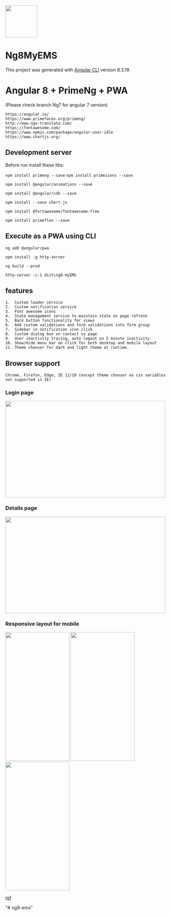 
<img src="https://raw.githubusercontent.com/nikhilz/ng8-myEMS/master/src/assets/images/logo-small.jpg" width="100" height="100">


# Ng8MyEMS

This project was generated with [Angular CLI](https://github.com/angular/angular-cli) version 8.3.19.


# Angular 8 + PrimeNg + PWA
(Please check branch Ng7 for angular 7 version)
````
https://angular.io/
https://www.primefaces.org/primeng/
http://www.ngx-translate.com/
https://fontawesome.com/
https://www.npmjs.com/package/angular-user-idle
https://www.chartjs.org/
````


## Development server

Before run install these libs:

`npm install primeng --save`
`npm install primeicons --save`

`npm install @angular/animations --save`

`npm install @angular/cdk --save`

`npm install --save chart.js`

`npm install @fortawesome/fontawesome-free`

`npm install primeflex --save`

## Execute as a PWA using CLI
`ng add @angular/pwa`

`npm install -g http-server`

`ng build --prod`

`http-server -c-1 dist\ng8-myEMS`

## features
````
1.  Custom loader service
2.  Custom notification service
3.  Font awesome icons
4.  State management service to maintain state on page refresh
5.  Back button functionality for views
6.  Add custom validations and form validations into form group
7.  Sidebar in notification icon click
8.  Custom dialog box on contact us page
9.  User inactivity tracing, auto logout on 5 minute inactivity
10. Show/Hide menu bar on click for both desktop and mobile layout
11. Theme chooser for dark and light theme at runtime.
````

## Browser support
````
Chrome, Firefox, Edge, IE 11/10 (except theme chooser as css variables not supported in IE)
````

### Login page
<img src="https://raw.githubusercontent.com/nikhilz/ng8-myEMS/master/src/assets/images/login-desktop.png" width="500" height="300">

### Details page
<img src="https://raw.githubusercontent.com/nikhilz/ng8-myEMS/master/src/assets/images/Employees_ss.png" width="500" height="300">

### Responsive layout for mobile


<img src="https://raw.githubusercontent.com/nikhilz/ng8-myEMS/master/src/assets/images/login_responsive.jpg" width="200" height="400">
<img src="https://raw.githubusercontent.com/nikhilz/ng8-myEMS/master/src/assets/images/dashboard_responsive.jpg" width="200" height="400">
<img src="https://raw.githubusercontent.com/nikhilz/ng8-myEMS/master/src/assets/images/contactUs_responsive.jpg" width="200" height="400">

[ref](https://github.com/NilavPatel/Ng-Prime/)


"# ng9-ems" 
